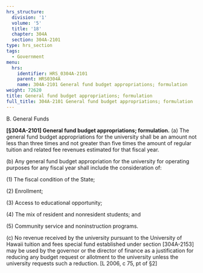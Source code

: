 ```yaml
---
hrs_structure:
  division: '1'
  volume: '5'
  title: '18'
  chapter: 304A
  section: 304A-2101
type: hrs_section
tags:
  - Government
menu:
  hrs:
    identifier: HRS_0304A-2101
    parent: HRS0304A
    name: 304A-2101 General fund budget appropriations; formulation
weight: 72620
title: General fund budget appropriations; formulation
full_title: 304A-2101 General fund budget appropriations; formulation
---
```

B. General Funds

**[§304A-2101] General fund budget appropriations; formulation.** (a) The general fund budget appropriations for the university shall be an amount not less than three times and not greater than five times the amount of regular tuition and related fee revenues estimated for that fiscal year.

(b) Any general fund budget appropriation for the university for operating purposes for any fiscal year shall include the consideration of:

(1) The fiscal condition of the State;

(2) Enrollment;

(3) Access to educational opportunity;

(4) The mix of resident and nonresident students; and

(5) Community service and noninstruction programs.

(c) No revenue received by the university pursuant to the University of Hawaii tuition and fees special fund established under section [304A-2153] may be used by the governor or the director of finance as a justification for reducing any budget request or allotment to the university unless the university requests such a reduction. [L 2006, c 75, pt of §2]